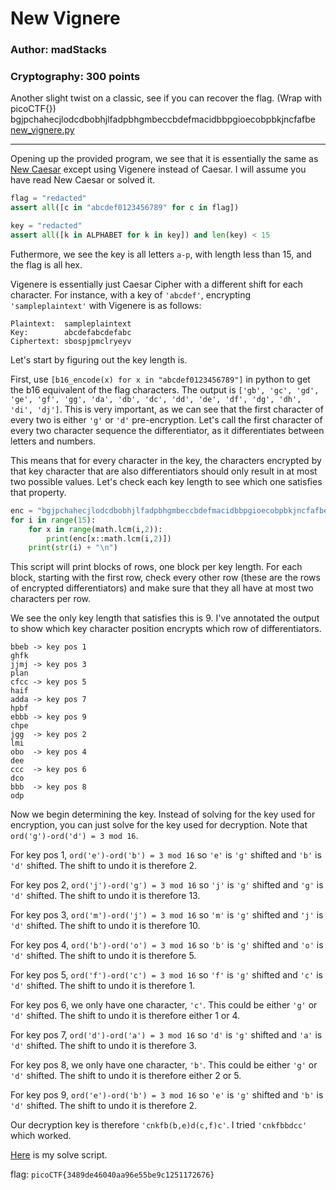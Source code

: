 # New Vignere
### Author: madStacks
### Cryptography: 300 points

Another slight twist on a classic, see if you can recover the flag. (Wrap with picoCTF{}) bgjpchahecjlodcdbobhjlfadpbhgmbeccbdefmacidbbpgioecobpbkjncfafbe [new_vignere.py](new_vignere.py)

---

Opening up the provided program, we see that it is essentially the same as [New Caesar](../New%20Caesar/) except using Vigenere instead of Caesar. I will assume you have read New Caesar or solved it. 

```python
flag = "redacted"
assert all([c in "abcdef0123456789" for c in flag])

key = "redacted"
assert all([k in ALPHABET for k in key]) and len(key) < 15
```

Futhermore, we see the key is all letters `a-p`, with length less than 15, and the flag is all hex.

Vigenere is essentially just Caesar Cipher with a different shift for each character. For instance, with a key of `'abcdef'`, encrypting `'sampleplaintext'` with Vigenere is as follows:

```
Plaintext:  sampleplaintext
Key:        abcdefabcdefabc
Ciphertext: sbospjpmclryeyv
```

Let's start by figuring out the key length is.

First, use `[b16_encode(x) for x in "abcdef0123456789"]` in python to get the b16 equivalent of the flag characters. The output is `['gb', 'gc', 'gd', 'ge', 'gf', 'gg', 'da', 'db', 'dc', 'dd', 'de', 'df', 'dg', 'dh', 'di', 'dj']`. This is very important, as we can see that the first character of every two is either `'g'` or `'d'` pre-encryption. Let's call the first character of every two character sequence the differentiator, as it differentiates between letters and numbers.

This means that for every character in the key, the characters encrypted by that key character that are also differentiators should only result in at most two possible values. Let's check each key length to see which one satisfies that property.

```python
enc = "bgjpchahecjlodcdbobhjlfadpbhgmbeccbdefmacidbbpgioecobpbkjncfafbe"
for i in range(15):
    for x in range(math.lcm(i,2)):
        print(enc[x::math.lcm(i,2)])  
    print(str(i) + "\n")
```

This script will print blocks of rows, one block per key length. For each block, starting with the first row, check every other row (these are the rows of encrypted differentiators) and make sure that they all have at most two characters per row.

We see the only key length that satisfies this is 9. I've annotated the output to show which key character position encrypts which row of differentiators.

```
bbeb -> key pos 1
ghfk
jjmj -> key pos 3
plan
cfcc -> key pos 5 
haif
adda -> key pos 7
hpbf
ebbb -> key pos 9
chpe
jgg  -> key pos 2
lmi
obo  -> key pos 4 
dee
ccc  -> key pos 6
dco
bbb  -> key pos 8
odp
```

Now we begin determining the key. Instead of solving for the key used for encryption, you can just solve for the key used for decryption. Note that `ord('g')-ord('d') = 3 mod 16`.

For key pos 1, `ord('e')-ord('b') = 3 mod 16` so `'e'` is `'g'` shifted and `'b'` is `'d'` shifted. The shift to undo it is therefore 2.

For key pos 2, `ord('j')-ord('g') = 3 mod 16` so `'j'` is `'g'` shifted and `'g'` is `'d'` shifted. The shift to undo it is therefore 13.

For key pos 3, `ord('m')-ord('j') = 3 mod 16` so `'m'` is `'g'` shifted and `'j'` is `'d'` shifted. The shift to undo it is therefore 10.

For key pos 4, `ord('b')-ord('o') = 3 mod 16` so `'b'` is `'g'` shifted and `'o'` is `'d'` shifted. The shift to undo it is therefore 5.

For key pos 5, `ord('f')-ord('c') = 3 mod 16` so `'f'` is `'g'` shifted and `'c'` is `'d'` shifted. The shift to undo it is therefore 1.

For key pos 6, we only have one character, `'c'`. This could be either `'g'` or `'d'` shifted. The shift to undo it is therefore either 1 or 4.

For key pos 7, `ord('d')-ord('a') = 3 mod 16` so `'d'` is `'g'` shifted and `'a'` is `'d'` shifted. The shift to undo it is therefore 3.

For key pos 8, we only have one character, `'b'`. This could be either `'g'` or `'d'` shifted. The shift to undo it is therefore either 2 or 5.

For key pos 9, `ord('e')-ord('b') = 3 mod 16` so `'e'` is `'g'` shifted and `'b'` is `'d'` shifted. The shift to undo it is therefore 2.

Our decryption key is therefore `'cnkfb(b,e)d(c,f)c'`. I tried `'cnkfbbdcc'` which worked.

[Here](newvigneresolve.py) is my solve script.

flag: `picoCTF{3489de46040aa96e55be9c1251172676}`
